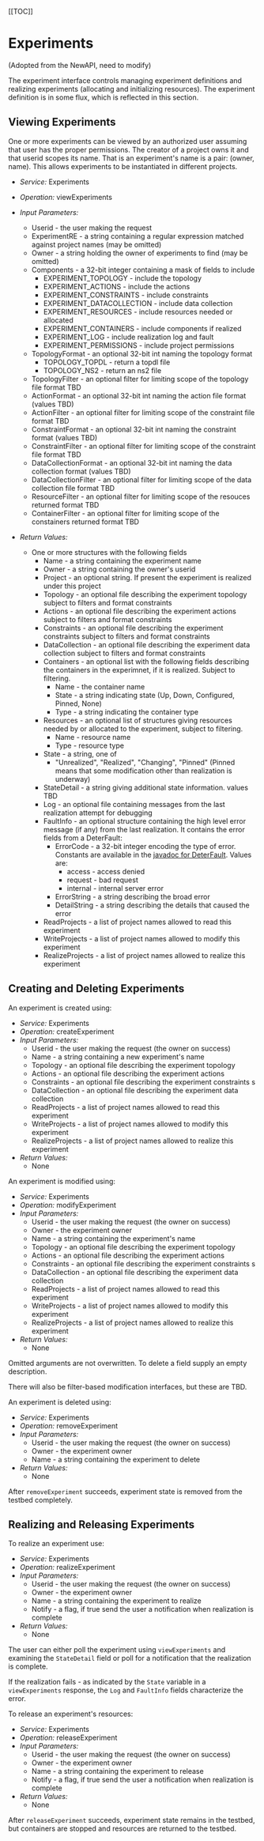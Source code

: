 [[TOC]] 



# Experiments

(Adopted from the NewAPI, need to modify)

The experiment interface controls managing experiment definitions and realizing experiments (allocating and initializing resources). The experiment definition is in some flux, which is reflected in this section.

## Viewing Experiments

One or more experiments can be viewed by an authorized user assuming that user has the proper permissions.  The creator of a project owns it and that userid scopes its name.  That is an experiment's name is a pair: (owner, name).  This allows experiments to be instantiated in different projects.


* *Service:* Experiments
* *Operation:* viewExperiments
* *Input Parameters:*
   * Userid - the user making the request
   * ExperimentRE - a string containing a regular expression matched against project names (may be omitted)
   * Owner - a string holding the owner of experiments to find (may be omitted)
   * Components - a 32-bit integer containing a mask of fields to include
     * EXPERIMENT_TOPOLOGY - include the topology
     * EXPERIMENT_ACTIONS - include the actions
     * EXPERIMENT_CONSTRAINTS - include constraints
     * EXPERIMENT_DATACOLLECTION - include data collection 
     * EXPERIMENT_RESOURCES - include resources needed or allocated
     * EXPERIMENT_CONTAINERS - include components if realized
     * EXPERIMENT_LOG - include realization log and fault
     * EXPERIMENT_PERMISSIONS - include project permissions
   * TopologyFormat - an optional 32-bit int naming the topology format
     * TOPOLOGY_TOPDL - return a topdl file
     * TOPOLOGY_NS2 - return an ns2 file
   * TopologyFilter - an optional filter for limiting scope of the topology file format TBD
   * ActionFormat - an optional 32-bit int naming the action file format (values TBD)
   * ActionFilter - an optional filter for limiting scope of the constraint file format TBD
   * ConstraintFormat - an optional 32-bit int naming the constraint format (values TBD)
   * ConstraintFilter - an optional filter for limiting scope of the constraint file format TBD
   * DataCollectionFormat - an optional 32-bit int naming the data collection format (values TBD)
   * DataCollectionFilter - an optional filter for limiting scope of the data collection file format TBD
   * ResourceFilter - an optional filter for limiting scope of the resouces returned format TBD
   * ContainerFilter - an optional filter for limiting scope of the constainers returned format TBD

* *Return Values:*
   * One or more structures with the following fields
     * Name - a string containing the experiment name
     * Owner - a string containing the owner's userid
     * Project - an optional string. If present the experiment is realized under this project
     * Topology - an optional file describing the experiment topology subject to filters and format constraints
     * Actions - an optional file describing the experiment actions subject to filters and format constraints
     * Constraints - an optional file describing the experiment constraints subject to filters and format constraints
     * DataCollection - an optional file describing the experiment data collection subject to filters and format constraints
     * Containers - an optional list with the following fields describing the containers in the experimnet, if it is realized. Subject to filtering.
       * Name - the container name
       * State - a string indicating state (Up, Down, Configured, Pinned, None)
       * Type - a string indicating the container type
     * Resources - an optional list of structures giving resources needed by or allocated to the experiment, subject to filtering.
       * Name - resource name
       * Type - resource type
     * State - a string, one of
       * "Unrealized", "Realized", "Changing", "Pinned" (Pinned means that some modification other than realization is underway)
     * StateDetail - a string giving additional state information.  values TBD
     * Log - an optional file containing messages from the last realization attempt for debugging
     * FaultInfo - an optional structure containing the high level error message (if any) from the last realization.  It contains the error fields from a DeterFault:
        * ErrorCode - a 32-bit integer encoding the type of error.  Constants are available in the [javadoc for DeterFault](http://www.isi.edu/~faber/tmp/doc/net/deterlab/testbed/api/DeterFault.html).  Values are:
          * access - access denied
          * request - bad request
          * internal - internal server error
        * ErrorString - a string describing the broad error
        * DetailString - a string describing the details that caused the error
     * ReadProjects - a list of project names allowed to read this experiment
     * WriteProjects - a list of project names allowed to modify this experiment
     * RealizeProjects - a list of project names allowed to realize this experiment

## Creating and Deleting Experiments

An experiment is created using:

* *Service:* Experiments
* *Operation:* createExperiment
* *Input Parameters:*
   * Userid - the user making the request (the owner on success)
   * Name - a string containing a new experiment's name
   * Topology - an optional file describing the experiment topology 
   * Actions - an optional file describing the experiment actions 
   * Constraints - an optional file describing the experiment constraints s
   * DataCollection - an optional file describing the experiment data collection
   * ReadProjects - a list of project names allowed to read this experiment
   * WriteProjects - a list of project names allowed to modify this experiment
   * RealizeProjects - a list of project names allowed to realize this experiment
* *Return Values:*
   * None

An experiment is modified using:

* *Service:* Experiments
* *Operation:* modifyExperiment
* *Input Parameters:*
   * Userid - the user making the request (the owner on success)
   * Owner - the experiment owner
   * Name - a string containing the experiment's name
   * Topology - an optional file describing the experiment topology 
   * Actions - an optional file describing the experiment actions 
   * Constraints - an optional file describing the experiment constraints s
   * DataCollection - an optional file describing the experiment data collection
   * ReadProjects - a list of project names allowed to read this experiment
   * WriteProjects - a list of project names allowed to modify this experiment
   * RealizeProjects - a list of project names allowed to realize this experiment
* *Return Values:*
   * None

Omitted arguments are not overwritten.  To delete a field supply an empty description.

There will also be filter-based modification interfaces, but these are TBD.

An experiment is deleted using:
 
* *Service:* Experiments
* *Operation:* removeExperiment
* *Input Parameters:*
   * Userid - the user making the request (the owner on success)
   * Owner - the experiment owner
   * Name - a string containing the experiment to delete
* *Return Values:*
   * None

After `removeExperiment` succeeds, experiment state is removed from the testbed completely.

## Realizing and Releasing Experiments

To realize an experiment use:
 
* *Service:* Experiments
* *Operation:* realizeExperiment
* *Input Parameters:*
   * Userid - the user making the request (the owner on success)
   * Owner - the experiment owner
   * Name - a string containing the experiment to realize
   * Notify - a flag, if true send the user a notification when realization is complete
* *Return Values:*
   * None

The user can either poll the experiment using `viewExperiments` and examining the `StateDetail` field or poll for a notification that the realization is complete.

If the realization fails - as indicated by the `State` variable in a `viewExperiments` response, the `Log` and `FaultInfo` fields characterize the error.

To release an experiment's resources:

* *Service:* Experiments
* *Operation:* releaseExperiment
* *Input Parameters:*
   * Userid - the user making the request (the owner on success)
   * Owner - the experiment owner
   * Name - a string containing the experiment to release
   * Notify - a flag, if true send the user a notification when realization is complete
* *Return Values:*
   * None

After `releaseExperiment` succeeds, experiment state remains in the testbed, but containers are stopped and resources are returned to the testbed.
